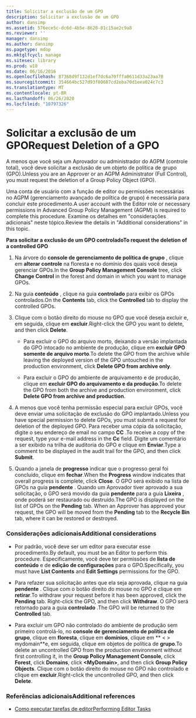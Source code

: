 ```yaml
---
title: Solicitar a exclusão de um GPO
description: Solicitar a exclusão de um GPO
author: dansimp
ms.assetid: 576ece5c-dc6d-4b5e-8628-01c15ae2c9a8
ms.reviewer: ''
manager: dansimp
ms.author: dansimp
ms.pagetype: mdop
ms.mktglfcycl: manage
ms.sitesec: library
ms.prod: w10
ms.date: 06/16/2016
ms.openlocfilehash: 87368d9f132d1ef7dc6a70fffa0611d33a23aa78
ms.sourcegitcommit: 354664bc527d93f80687cd2eba70d1eea024c7c3
ms.translationtype: MT
ms.contentlocale: pt-BR
ms.lasthandoff: 06/26/2020
ms.locfileid: "10797326"
---
```

# <span data-ttu-id="4fd39-103">Solicitar a exclusão de um GPO</span><span class="sxs-lookup"><span data-stu-id="4fd39-103">Request Deletion of a GPO</span></span>


<span data-ttu-id="4fd39-104">A menos que você seja um Aprovador ou administrador do AGPM (controle total), você deve solicitar a exclusão de um objeto de política de grupo (GPO).</span><span class="sxs-lookup"><span data-stu-id="4fd39-104">Unless you are an Approver or an AGPM Administrator (Full Control), you must request the deletion of a Group Policy Object (GPO).</span></span>

<span data-ttu-id="4fd39-105">Uma conta de usuário com a função de editor ou permissões necessárias no AGPM (gerenciamento avançado de política de grupo) é necessária para concluir este procedimento.</span><span class="sxs-lookup"><span data-stu-id="4fd39-105">A user account with the Editor role or necessary permissions in Advanced Group Policy Management (AGPM) is required to complete this procedure.</span></span> <span data-ttu-id="4fd39-106">Examine os detalhes em "considerações adicionais" neste tópico.</span><span class="sxs-lookup"><span data-stu-id="4fd39-106">Review the details in "Additional considerations" in this topic.</span></span>

**<span data-ttu-id="4fd39-107">Para solicitar a exclusão de um GPO controlado</span><span class="sxs-lookup"><span data-stu-id="4fd39-107">To request the deletion of a controlled GPO</span></span>**

1.  <span data-ttu-id="4fd39-108">Na árvore do **console de gerenciamento de política de grupo** , clique em **alterar controle** na floresta e no domínio dos quais você deseja gerenciar GPOs.</span><span class="sxs-lookup"><span data-stu-id="4fd39-108">In the **Group Policy Management Console** tree, click **Change Control** in the forest and domain in which you want to manage GPOs.</span></span>

2.  <span data-ttu-id="4fd39-109">Na guia **conteúdo** , clique na guia **controlado** para exibir os GPOs controlados.</span><span class="sxs-lookup"><span data-stu-id="4fd39-109">On the **Contents** tab, click the **Controlled** tab to display the controlled GPOs.</span></span>

3.  <span data-ttu-id="4fd39-110">Clique com o botão direito do mouse no GPO que você deseja excluir e, em seguida, clique em **excluir**.</span><span class="sxs-lookup"><span data-stu-id="4fd39-110">Right-click the GPO you want to delete, and then click **Delete**.</span></span>

    -   <span data-ttu-id="4fd39-111">Para excluir o GPO do arquivo morto, deixando a versão implantada do GPO intocado no ambiente de produção, clique em **excluir GPO somente de arquivo morto**.</span><span class="sxs-lookup"><span data-stu-id="4fd39-111">To delete the GPO from the archive while leaving the deployed version of the GPO untouched in the production environment, click **Delete GPO from archive only**.</span></span>

    -   <span data-ttu-id="4fd39-112">Para excluir o GPO do ambiente de arquivamento e de produção, clique em **excluir GPO do arquivamento e da produção**.</span><span class="sxs-lookup"><span data-stu-id="4fd39-112">To delete the GPO from both the archive and production environment, click **Delete GPO from archive and production**.</span></span>

4.  <span data-ttu-id="4fd39-113">A menos que você tenha permissão especial para excluir GPOs, você deve enviar uma solicitação de exclusão do GPO implantado.</span><span class="sxs-lookup"><span data-stu-id="4fd39-113">Unless you have special permission to delete GPOs, you must submit a request for deletion of the deployed GPO.</span></span> <span data-ttu-id="4fd39-114">Para receber uma cópia da solicitação, digite o seu endereço de email no campo **CC** .</span><span class="sxs-lookup"><span data-stu-id="4fd39-114">To receive a copy of the request, type your e-mail address in the **Cc** field.</span></span> <span data-ttu-id="4fd39-115">Digite um comentário a ser exibido na trilha de auditoria do GPO e clique em **Enviar**.</span><span class="sxs-lookup"><span data-stu-id="4fd39-115">Type a comment to be displayed in the audit trail for the GPO, and then click **Submit**.</span></span>

5.  <span data-ttu-id="4fd39-116">Quando a janela de **progresso** indicar que o progresso geral foi concluído, clique em **fechar**.</span><span class="sxs-lookup"><span data-stu-id="4fd39-116">When the **Progress** window indicates that overall progress is complete, click **Close**.</span></span> <span data-ttu-id="4fd39-117">O GPO será exibido na lista de GPOs na guia **pendente** . Quando um Aprovador tiver aprovado a sua solicitação, o GPO será movido da guia **pendente** para a guia **Lixeira** , onde poderá ser restaurado ou destruído.</span><span class="sxs-lookup"><span data-stu-id="4fd39-117">The GPO is displayed on the list of GPOs on the **Pending** tab. When an Approver has approved your request, the GPO will be moved from the **Pending** tab to the **Recycle Bin** tab, where it can be restored or destroyed.</span></span>

### <span data-ttu-id="4fd39-118">Considerações adicionais</span><span class="sxs-lookup"><span data-stu-id="4fd39-118">Additional considerations</span></span>

-   <span data-ttu-id="4fd39-119">Por padrão, você deve ser um editor para executar esse procedimento.</span><span class="sxs-lookup"><span data-stu-id="4fd39-119">By default, you must be an Editor to perform this procedure.</span></span> <span data-ttu-id="4fd39-120">Especificamente, você deve ter permissões de **lista de conteúdo** e de **edição de configurações** para o GPO.</span><span class="sxs-lookup"><span data-stu-id="4fd39-120">Specifically, you must have **List Contents** and **Edit Settings** permissions for the GPO.</span></span>

-   <span data-ttu-id="4fd39-121">Para refazer sua solicitação antes que ela seja aprovada, clique na guia **pendente** . Clique com o botão direito do mouse no GPO e clique em **retirar**.</span><span class="sxs-lookup"><span data-stu-id="4fd39-121">To withdraw your request before it has been approved, click the **Pending** tab. Right-click the GPO, and then click **Withdraw**.</span></span> <span data-ttu-id="4fd39-122">O GPO será retornado para a guia **controlado** .</span><span class="sxs-lookup"><span data-stu-id="4fd39-122">The GPO will be returned to the **Controlled** tab.</span></span>

-   <span data-ttu-id="4fd39-123">Para excluir um GPO não controlado do ambiente de produção sem primeiro controlá-lo, no **console de gerenciamento de política de grupo**, clique em **floresta**, clique em **domínios**, clique em \*\* &lt; &gt; mydomain\*\*e, em seguida, clique em objetos de política de **grupo**.</span><span class="sxs-lookup"><span data-stu-id="4fd39-123">To delete an uncontrolled GPO from the production environment without first controlling it, in the **Group Policy Management Console**, click **Forest**, click **Domains**, click **&lt;MyDomain&gt;**, and then click **Group Policy Objects**.</span></span> <span data-ttu-id="4fd39-124">Clique com o botão direito do mouse no GPO não controlado e clique em **excluir**.</span><span class="sxs-lookup"><span data-stu-id="4fd39-124">Right-click the uncontrolled GPO, and then click **Delete**.</span></span>

### <span data-ttu-id="4fd39-125">Referências adicionais</span><span class="sxs-lookup"><span data-stu-id="4fd39-125">Additional references</span></span>

-   [<span data-ttu-id="4fd39-126">Como executar tarefas de editor</span><span class="sxs-lookup"><span data-stu-id="4fd39-126">Performing Editor Tasks</span></span>](performing-editor-tasks-agpm30ops.md)

 

 





